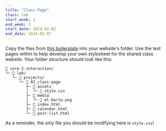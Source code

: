 ```yaml
---
title: "Class Page"
class: lab
start_week: 2
end_week: 3
start_date: 2024-02-02
end_date: 2024-02-07
---
```


Copy the files from [this boilerplate](/files/lab/boilerplates/projects/02_class-page.zip) into your website's folder. Use the test pages within to help develop your own stylesheet for the shared class website. Your folder structure should look like this:

~~~
📂 core-2-interaction/
└─ 📂 lab/ 
   └─ 📁 projects/
      └─ 📁 02_class-page
         ├─ 📁 assets
         │  └─ 📄 style.css
         ├─ 📁 media
         │  └─ 📄 el-barto.png
         ├─ 📄 index.html
         ├─ 📄 calendar.html
         └─ 📄 post-list.html
~~~

As a reminder, the only file you should be modifying here is `style.css`!